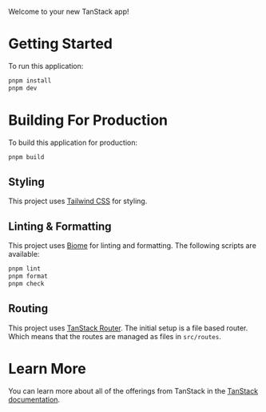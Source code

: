 Welcome to your new TanStack app!

# Getting Started

To run this application:

```bash
pnpm install
pnpm dev
```

# Building For Production

To build this application for production:

```bash
pnpm build
```

## Styling

This project uses [Tailwind CSS](https://tailwindcss.com/) for styling.

## Linting & Formatting

This project uses [Biome](https://biomejs.dev/) for linting and formatting. The following scripts are available:

```bash
pnpm lint
pnpm format
pnpm check
```

## Routing

This project uses [TanStack Router](https://tanstack.com/router). The initial setup is a file based router. Which means that the routes are managed as files in `src/routes`.

# Learn More

You can learn more about all of the offerings from TanStack in the [TanStack documentation](https://tanstack.com).


